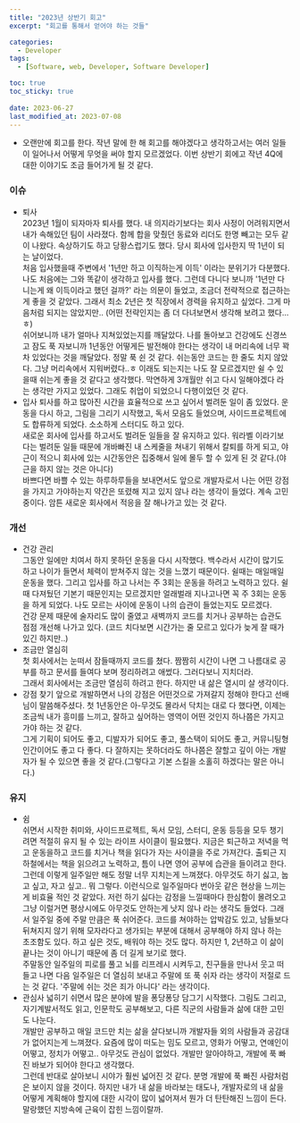 ```yaml
---
title: "2023년 상반기 회고"
excerpt: "회고를 통해서 얻어야 하는 것들"

categories:
  - Developer
tags:
  - [Software, web, Developer, Software Developer]

toc: true
toc_sticky: true
 
date: 2023-06-27
last_modified_at: 2023-07-08
---
```


- 오랜만에 회고를 한다. 작년 말에 한 해 회고를 해야겠다고 생각하고서는 여러 일들이 일어나서 어떻게 무엇을 써야 할지 모르겠었다. 이번 상반기 회에고 작년 4Q에 대한 이야기도 조금 들어가게 될 것 같다.

### 이슈
  - 퇴사   
    2023년 1월이 되자마자 퇴사를 했다. 내 의지라기보다는 회사 사정이 어려워지면서 내가 속해있던 팀이 사라졌다. 함께 합을 맞췄던 동료와 리더도 한명 빼고는 모두 같이 나왔다. 속상하기도 하고 당황스럽기도 했다. 당시 회사에 입사한지 딱 1년이 되는 날이었다.    
    처음 입사했을때 주변에서 '1년만 하고 이직하는게 이득' 이라는 분위기가 다분했다. 나도 처음에는 그와 똑같이 생각하고 입사를 했다. 그런데 다니다 보니까 '1년만 다니는게 왜 이득이라고 했던 걸까?' 라는 의문이 들었고, 조금더 전략적으로 접근하는게 좋을 것 같았다. 그래서 최소 2년은 첫 직장에서 경력을 유지하고 싶었다. 그게 마음처럼 되지는 않았지만.. (어떤 전략인지는 좀 더 다녀보면서 생각해 보려고 했다...ㅎ)     
    쉬어보니까 내가 얼마나 지쳐있었는지를 깨달았다. 나를 돌아보고 건강에도 신경쓰고 잠도 푹 자보니까 1년동안 어떻게든 발전해야 한다는 생각이 내 머리속에 너무 꽉 차 있었다는 것을 깨달았다. 정말 푹 쉰 것 같다. 쉬는동안 코드는 한 줄도 치지 않았다. 그냥 머리속에서 지워버렸다..ㅎ 이래도 되는지는 나도 잘 모르겠지만 쉴 수 있을때 쉬는게 좋을 것 같다고 생각했다. 막연하게 3개월만 쉬고 다시 일해야겠다 라는 생각만 가지고 있었다. 그래도 취업이 되었으니 다행이었던 것 같다.
  - 입사
    퇴사를 하고 많아진 시간을 효율적으로 쓰고 싶어서 벌려둔 일이 좀 있었다. 운동을 다시 하고, 그림을 그리기 시작했고, 독서 모음도 들었으며, 사이드프로젝트에도 합류하게 되었다. 소소하게 스터디도 하고 있다.     
    새로운 회사에 입사를 하고서도 벌려둔 일들을 잘 유지하고 있다. 워라벨 이라기보다는 벌려둔 일들 때문에 개바빠진 내 스케줄을 쳐내기 위해서 칼퇴를 하게 되고, 야근이 적으니 회사에 있는 시간동안은 집중해서 일에 몰두 할 수 있게 된 것 같다.(야근을 하지 않는 것은 아니다)    
    바쁘다면 바쁠 수 있는 하루하루들을 보내면서도 앞으로 개발자로서 나는 어떤 강점을 가지고 가야하는지 약간은 또렸해 지고 있지 않나 라는 생각이 들었다. 계속 고민중이다.
    암튼 새로운 회사에서 적응을 잘 해나가고 있는 것 같다.

### 개선
  - 건강 관리    
    그동안 일에만 치여서 하지 못하던 운동을 다시 시작했다. 백수라서 시간이 많기도 하고 나이가 들면서 체력이 받쳐주지 않는 것을 느꼈기 때문이다. 쉴때는 매일매일 운동을 했다. 그리고 입사를 하고 나서는 주 3회는 운동을 하려고 노력하고 있다. 쉴때 다져뒀던 기본기 때문인지는 모르겠지만 얼래벌래 지나고나면 꼭 주 3회는 운동을 하게 되었다. 나도 모르는 사이에 운동이 나의 습관이 들었는지도 모르겠다.    
    건강 문제 때문에 술자리도 많이 줄였고 새벽까지 코드를 치거나 공부하는 습관도 점점 개선해 나가고 있다. (코드 치다보면 시간가는 줄 모르고 있다가 늦게 잘 때가 있긴 하지만..)    
  - 조금만 열심히     
    첫 회사에서는 눈떠서 잠들때까지 코드를 쳤다. 짬짬히 시간이 나면 그 나름대로 공부를 하고 문서를 들여다 보며 정리하려고 애썼다. 그러다보니 지치더라.     
    그래서 회사에서는 조금만 열심히 하려고 한다. 하지만 내 삶은 열시미 살 생각이다.
  - 강점 찾기
    앞으로 개발하면서 나의 강점은 어떤것으로 가져갈지 정해야 한다고 선배님이 말씀해주셨다. 첫 1년동안은 아-무것도 몰라서 닥치는 대로 다 했다면, 이제는 조금씩 내가 흥미를 느끼고, 잘하고 싶어하는 영역이 어떤 것인지 하나쯤은 가지고 가야 하는 것 같다.    
    그게 기획이 되어도 좋고, 디발자가 되어도 좋고, 풀스택이 되어도 좋고, 커뮤니팅형 인간이어도 좋고 다 좋다. 다 잘하지는 못하더라도 하나쯤은 잘할고 깊이 아는 개발자가 될 수 있으면 좋을 것 같다.(그렇다고 기본 스킬을 소홀히 하겠다는 말은 아니다.)
### 유지
  - 쉼     
    쉬면서 시작한 취미와, 사이드프로젝트, 독서 모임, 스터디, 운동 등등을 모두 챙기려면 적절히 유지 될 수 있는 라이프 사이클이 필요했다. 지금은 퇴근하고 저녁을 먹고 운동을하고 코드를 치거나 책을 읽다가 자는 사이클을 주로 가져간다. 출퇴근 지하철에서는 책을 읽으려고 노력하고, 틈이 나면 영어 공부에 습관을 들이려고 한다.     
    그런데 이렇게 일주일만 해도 정말 너무 지치는게 느껴졌다. 아무것도 하기 싫고, 눕고 싶고, 자고 싶고.. 뭐 그렇다. 이런식으로 일주일마다 번아웃 같은 현상을 느끼는게 비효율 적인 것 같았다. 저런 하기 싫다는 감정을 느낄때마다 한심함이 몰려오고 그냥 이럴거면 평상시에도 아무것도 안하는게 낫지 않나 라는 생각도 들었다. 그래서 일주일 중에 주말 만큼은 푹 쉬어준다. 코드를 쳐야하는 압박감도 있고, 남들보다 뒤쳐지지 않기 위해 모자라다고 생가되는 부분에 대해서 공부해야 하지 않나 하는 초조함도 있다. 하고 싶은 것도, 배워야 하는 것도 많다. 하지만 1, 2년하고 이 삶이 끝나는 것이 아니기 때문에 좀 더 길게 보기로 했다.     
    주말동안 일주일의 피로를 풀고 뇌를 리프레시 시켜두고, 친구들을 만나서 웃고 떠들고 나면 다음 일주일은 더 열심히 보내고 주말에 또 푹 쉬자 라는 생각이 저절로 드는 것 같다. '주말에 쉬는 것은 죄가 아니다' 라는 생각이다.
  - 관심사 넓히기
    쉬면서 많은 분야에 발을 퐁당퐁당 담그기 시작했다. 그림도 그리고, 자기계발서적도 읽고, 인문학도 공부해보고, 다른 직군의 사람들과 삶에 대한 고민도 나눈다.     
    개발만 공부하고 매일 코드만 치는 삶을 살다보니까 개발자들 외의 사람들과 공감대가 없어지는게 느껴졌다. 요즘에 많이 떠도는 밈도 모르고, 영화가 어떻고, 연얘인이 어떻고, 정치가 어떻고.. 아무것도 관심이 없었다. 개발만 알아야하고, 개발에 푹 빠진 바보가 되어야 한다고 생각했다.    
    그런데 반대로 살아보니 시야가 훨씬 넓어진 것 같다. 분명 개발에 푹 빠진 사람처럼은 보이지 않을 것이다. 하지만 내가 내 삶을 바라보는 태도나, 개발자로의 내 삶을 어떻게 계획해야 할지에 대한 시각이 많이 넓어져서 뭔가 더 탄탄해진 느낌이 든다. 말랑했던 지방속에 근육이 잡힌 느낌이랄까.
    
    

